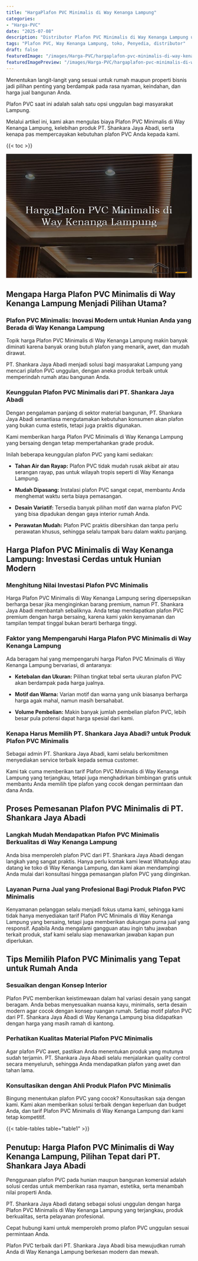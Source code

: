 ```yaml
---
title: "HargaPlafon PVC Minimalis di Way Kenanga Lampung"
categories:
- "Harga-PVC"
date: "2025-07-08"
description: "Distributor Plafon PVC Minimalis di Way Kenanga Lampung untuk rumah, office, serta ritel. Panel berkualitas, variasi motif, warna elegan, dengan servis instalasi oleh teknisi berpengalaman serta garansi resmi!|Servis penjualan Plafon PVC Minimalis di Way Kenanga Lampung bagi kebutuhan rumah, kantor, atau gerai, beserta material berkualitas dan instalasi oleh tenaga ahli berpengalaman dan kepastian resmi.|Alternatif Plafon PVC Minimalis di Way Kenanga Lampung yang terpercaya untuk hunian, office, dan gerai, dengan produk terbaik dan instalasi dikerjakan oleh teknisi ahli dan kepastian resmi.|Distribusi Plafon PVC Minimalis di Way Kenanga Lampung bagi hunian, kantor, dan gerai, beserta material berkualitas dan pemasangan oleh tenaga ahli profesional, lengkap beserta kepastian resmi.}"
tags: "Plafon PVC, Way Kenanga Lampung, toko, Penyedia, distributor"
draft: false
featuredImage: "/images/Harga-PVC/hargaplafon-pvc-minimalis-di-way-kenanga-lampung.png"
featuredImagePreview: "/images/Harga-PVC/hargaplafon-pvc-minimalis-di-way-kenanga-lampung.png"
---
```


Menentukan langit-langit yang sesuai untuk rumah maupun properti bisnis jadi pilihan penting yang berdampak pada rasa nyaman, keindahan, dan harga jual bangunan Anda.

Plafon PVC saat ini adalah salah satu opsi unggulan bagi masyarakat Lampung.

Melalui artikel ini, kami akan mengulas biaya Plafon PVC Minimalis di Way Kenanga Lampung, kelebihan produk PT. Shankara Jaya Abadi, serta kenapa pas mempercayakan kebutuhan plafon PVC Anda kepada kami.

{{< toc >}}

![HargaPlafon PVC Minimalis di Way Kenanga Lampung](/images/Harga-PVC/HargaPlafon-PVC-Minimalis-di-Way-Kenanga-Lampung.png)

## Mengapa Harga Plafon PVC Minimalis di Way Kenanga Lampung Menjadi Pilihan Utama?

### Plafon PVC Minimalis: Inovasi Modern untuk Hunian Anda yang Berada di Way Kenanga Lampung

Topik harga Plafon PVC Minimalis di Way Kenanga Lampung makin banyak diminati karena banyak orang butuh plafon yang menarik, awet, dan mudah dirawat.

PT. Shankara Jaya Abadi menjadi solusi bagi masyarakat Lampung yang mencari plafon PVC unggulan, dengan aneka produk terbaik untuk memperindah rumah atau bangunan Anda.

### Keunggulan Plafon PVC Minimalis dari PT. Shankara Jaya Abadi

Dengan pengalaman panjang di sektor material bangunan, PT. Shankara Jaya Abadi senantiasa mengutamakan kebutuhan konsumen akan plafon yang bukan cuma estetis, tetapi juga praktis digunakan.

Kami memberikan harga Plafon PVC Minimalis di Way Kenanga Lampung yang bersaing dengan tetap mempertahankan grade produk.

Inilah beberapa keunggulan plafon PVC yang kami sediakan:

- **Tahan Air dan Rayap:** Plafon PVC tidak mudah rusak akibat air atau serangan rayap, pas untuk wilayah tropis seperti di Way Kenanga Lampung.

- **Mudah Dipasang:** Instalasi plafon PVC sangat cepat, membantu Anda menghemat waktu serta biaya pemasangan.

- **Desain Variatif:** Tersedia banyak pilihan motif dan warna plafon PVC yang bisa dipadukan dengan gaya interior rumah Anda.

- **Perawatan Mudah:** Plafon PVC praktis dibersihkan dan tanpa perlu perawatan khusus, sehingga selalu tampak baru dalam waktu panjang.

## Harga Plafon PVC Minimalis di Way Kenanga Lampung: Investasi Cerdas untuk Hunian Modern

### Menghitung Nilai Investasi Plafon PVC Minimalis

Harga Plafon PVC Minimalis di Way Kenanga Lampung sering dipersepsikan berharga besar jika menginginkan barang premium, namun PT. Shankara Jaya Abadi membantah sebaliknya. Anda tetap mendapatkan plafon PVC premium dengan harga bersaing, karena kami yakin kenyamanan dan tampilan tempat tinggal bukan berarti berharga tinggi.

### Faktor yang Mempengaruhi Harga Plafon PVC Minimalis di Way Kenanga Lampung

Ada beragam hal yang mempengaruhi harga Plafon PVC Minimalis di Way Kenanga Lampung bervariasi, di antaranya:

- **Ketebalan dan Ukuran:** Pilihan tingkat tebal serta ukuran plafon PVC akan berdampak pada harga jualnya.

- **Motif dan Warna:** Varian motif dan warna yang unik biasanya berharga harga agak mahal, namun masih bersahabat.

- **Volume Pembelian:** Makin banyak jumlah pembelian plafon PVC, lebih besar pula potensi dapat harga spesial dari kami.

### Kenapa Harus Memilih PT. Shankara Jaya Abadi? untuk Produk Plafon PVC Minimalis

Sebagai admin PT. Shankara Jaya Abadi, kami selalu berkomitmen menyediakan service terbaik kepada semua customer.

Kami tak cuma memberikan tarif Plafon PVC Minimalis di Way Kenanga Lampung yang terjangkau, tetapi juga menghadirkan bimbingan gratis untuk membantu Anda memilih tipe plafon yang cocok dengan permintaan dan dana Anda.

## Proses Pemesanan Plafon PVC Minimalis di PT. Shankara Jaya Abadi

### Langkah Mudah Mendapatkan Plafon PVC Minimalis Berkualitas di Way Kenanga Lampung

Anda bisa memperoleh plafon PVC dari PT. Shankara Jaya Abadi dengan langkah yang sangat praktis. Hanya perlu kontak kami lewat WhatsApp atau datang ke toko di Way Kenanga Lampung, dan kami akan mendampingi Anda mulai dari konsultasi hingga pemasangan plafon PVC yang diinginkan.

### Layanan Purna Jual yang Profesional Bagi Produk Plafon PVC Minimalis

Kenyamanan pelanggan selalu menjadi fokus utama kami, sehingga kami tidak hanya menyediakan tarif Plafon PVC Minimalis di Way Kenanga Lampung yang bersaing, tetapi juga memberikan dukungan purna jual yang responsif. Apabila Anda mengalami gangguan atau ingin tahu jawaban terkait produk, staf kami selalu siap menawarkan jawaban kapan pun diperlukan.

## Tips Memilih Plafon PVC Minimalis yang Tepat untuk Rumah Anda

### Sesuaikan dengan Konsep Interior

Plafon PVC memberikan keistimewaan dalam hal variasi desain yang sangat beragam. Anda bebas menyesuaikan nuansa kayu, minimalis, serta desain modern agar cocok dengan konsep ruangan rumah. Setiap motif plafon PVC dari PT. Shankara Jaya Abadi di Way Kenanga Lampung bisa didapatkan dengan harga yang masih ramah di kantong.

### Perhatikan Kualitas Material Plafon PVC Minimalis

Agar plafon PVC awet, pastikan Anda menentukan produk yang mutunya sudah terjamin. PT. Shankara Jaya Abadi selalu menjalankan quality control secara menyeluruh, sehingga Anda mendapatkan plafon yang awet dan tahan lama.

### Konsultasikan dengan Ahli Produk Plafon PVC Minimalis

Bingung menentukan plafon PVC yang cocok? Konsultasikan saja dengan kami. Kami akan memberikan solusi terbaik dengan keperluan dan budget Anda, dan tarif Plafon PVC Minimalis di Way Kenanga Lampung dari kami tetap kompetitif.

{{< table-tables table="table1" >}}

## Penutup: Harga Plafon PVC Minimalis di Way Kenanga Lampung, Pilihan Tepat dari PT. Shankara Jaya Abadi

Penggunaan plafon PVC pada hunian maupun bangunan komersial adalah solusi cerdas untuk memberikan rasa nyaman, estetika, serta menambah nilai properti Anda.

PT. Shankara Jaya Abadi datang sebagai solusi unggulan dengan harga Plafon PVC Minimalis di Way Kenanga Lampung yang terjangkau, produk berkualitas, serta pelayanan profesional.

Cepat hubungi kami untuk memperoleh promo plafon PVC unggulan sesuai permintaan Anda.

Plafon PVC terbaik dari PT. Shankara Jaya Abadi bisa mewujudkan rumah Anda di Way Kenanga Lampung berkesan modern dan mewah.

